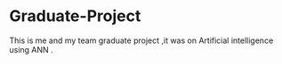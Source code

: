 # Graduate-Project
This is me and my team graduate project ,it was on Artificial intelligence using ANN . 
